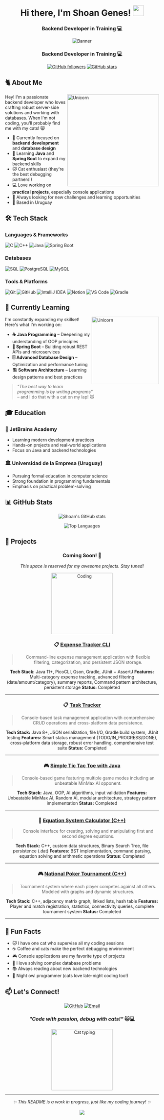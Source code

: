 <div align="center">

# Hi there, I'm Shoan Genes! <img src="https://media.giphy.com/media/hvRJCLFzcasrR4ia7z/giphy.gif" width="35">
### Backend Developer in Training 💻
![Banner](./banner.png)
### Backend Developer in Training 💻
[![GitHub followers](https://img.shields.io/github/followers/genesshoan?style=social)](https://github.com/genesshoan)
[![GitHub stars](https://img.shields.io/github/stars/genesshoan?style=social)](https://github.com/genesshoan)

</div>

## 🐈 About Me
<img align="right" width=300px alt="Unicorn" src="https://media0.giphy.com/media/v1.Y2lkPTc5MGI3NjExcXZqN2tucm1qYWYzaDhibXpnNnQ0dGhvZTcxMmt4Y3A0YWNydG13aiZlcD12MV9pbnRlcm5hbF9naWZfYnlfaWQmY3Q9cw/kLCUC3Ntg8V3Mq7QdK/giphy.gif" />

Hey! I'm a passionate backend developer who loves crafting robust server-side solutions and working with databases. When I'm not coding, you'll probably find me with my cats! 😸

- 🔭 Currently focused on **backend development** and **database design**  
- 🌱 Learning **Java** and **Spring Boot** to expand my backend skills  
- 🐱 Cat enthusiast (they're the best debugging partners!)  
- 💻 Love working on **practical projects**, especially console applications  
- 🎯 Always looking for new challenges and learning opportunities  
- 📍 Based in Uruguay  

## 🛠️ Tech Stack

### Languages & Frameworks
![C](https://img.shields.io/badge/C-00599C?style=for-the-badge&logo=c&logoColor=white)
![C++](https://img.shields.io/badge/C++-00599C?style=for-the-badge&logo=c%2b%2b&logoColor=white)
![Java](https://img.shields.io/badge/Java-ED8B00?style=for-the-badge&logo=openjdk&logoColor=white)
![Spring Boot](https://img.shields.io/badge/Spring_Boot-6DB33F?style=for-the-badge&logo=spring-boot&logoColor=white)

### Databases
![SQL](https://img.shields.io/badge/SQL-4479A1?style=for-the-badge&logo=mysql&logoColor=white)
![PostgreSQL](https://img.shields.io/badge/PostgreSQL-316192?style=for-the-badge&logo=postgresql&logoColor=white)
![MySQL](https://img.shields.io/badge/MySQL-4479A1?style=for-the-badge&logo=mysql&logoColor=white)

### Tools & Platforms
![Git](https://img.shields.io/badge/Git-F05032?style=for-the-badge&logo=git&logoColor=white)
![GitHub](https://img.shields.io/badge/GitHub-181717?style=for-the-badge&logo=github&logoColor=white)
![IntelliJ IDEA](https://img.shields.io/badge/IntelliJ_IDEA-000000?style=for-the-badge&logo=intellij-idea&logoColor=white)
![Notion](https://img.shields.io/badge/Notion-000000?style=for-the-badge&logo=notion&logoColor=white)
![VS Code](https://img.shields.io/badge/VS_Code-007ACC?style=for-the-badge&logo=visual%20studio%20code&logoColor=white)
![Gradle](https://img.shields.io/badge/Gradle-02303A?style=for-the-badge&logo=gradle&logoColor=white)

## 🌱 Currently Learning
<img align="right" width=220px alt="Unicorn" src="https://media2.giphy.com/media/v1.Y2lkPTc5MGI3NjExbTFqejlzZjVraHpqejV1dzEyeHJjcGxpNzB0eW9ma3F2NnhwcXkzMSZlcD12MV9pbnRlcm5hbF9naWZfYnlfaWQmY3Q9cw/IOaLEhOlGiuwDRqgul/giphy.gif" />

I'm constantly expanding my skillset! Here's what I'm working on:

- **☕ Java Programming** – Deepening my understanding of OOP principles  
- **🍃 Spring Boot** – Building robust REST APIs and microservices  
- **🗄️ Advanced Database Design** – Optimization and performance tuning  
- **🏗️ Software Architecture** – Learning design patterns and best practices  

> *"The best way to learn programming is by writing programs"*  
> – and I do that with a cat on my lap! 🐱  

## 🎓 Education

### 🚀 JetBrains Academy
- Learning modern development practices
- Hands-on projects and real-world applications
- Focus on Java and backend technologies

### 🏛️ Universidad de la Empresa (Uruguay)
- Pursuing formal education in computer science
- Strong foundation in programming fundamentals
- Emphasis on practical problem-solving

## 📊 GitHub Stats

<div align="center">
  
![Shoan's GitHub stats](https://github-readme-stats.vercel.app/api?username=genesshoan&show_icons=true&theme=tokyonight&hide_border=true&count_private=true)

![Top Languages](https://github-readme-stats.vercel.app/api/top-langs/?username=genesshoan&layout=compact&theme=tokyonight&hide_border=true)

</div>

## 🚀 Projects

<div align="center">

### Coming Soon! 🎯

*This space is reserved for my awesome projects. Stay tuned!*

<img src="https://media.giphy.com/media/VbnUQpnihPSIgIXuZv/giphy.gif" width="200" alt="Coding">

<!-- Template for future projects:
### 📋 [Project Name](link)
Brief description of the project
- **Tech Stack:** Language, Framework, Database
- **Features:** Key features
- **Status:** In Progress/Completed
-->
### 📋 [Expense Tracker CLI](https://github.com/genesshoan/expense-tracker)
> Command-line expense management application with flexible filtering, categorization, and persistent JSON storage.

**Tech Stack:** Java 11+, PicoCLI, Gson, Gradle, JUnit + AssertJ
**Features:** Multi-category expense tracking, advanced filtering (date/amount/category), summary reports, Command pattern architecture, persistent storage
**Status:** Completed

---

### 📋 [Task Tracker](https://github.com/genesshoan/task-tracker)
> Console-based task management application with comprehensive CRUD operations and cross-platform data persistence.

**Tech Stack:** Java 8+, JSON serialization, file I/O, Gradle build system, JUnit testing
**Features:** Smart status management (TODO/IN_PROGRESS/DONE), cross-platform data storage, robust error handling, comprehensive test suite
**Status:** Completed

---

### 🎮 [Simple Tic Tac Toe with Java](https://github.com/genesshoan/Simple-TicTacToe-with-Java)
> Console-based game featuring multiple game modes including an unbeatable MinMax AI opponent.

**Tech Stack:** Java, OOP, AI algorithms, input validation
**Features:** Unbeatable MinMax AI, Random AI, modular architecture, strategy pattern implementation
**Status:** Completed

---

### 🧮 [Equation System Calculator (C++)](https://github.com/genesshoan/SistemaCalculadora)
> Console interface for creating, solving and manipulating first and second degree equations.

**Tech Stack:** C++, custom data structures, Binary Search Tree, file persistence (.dat)
**Features:** BST implementation, command parsing, equation solving and arithmetic operations
**Status:** Completed

---

### 🎮 [National Poker Tournament (C++)](https://github.com/genesshoan/PokerTournament)
> Tournament system where each player competes against all others. Modeled with graphs and dynamic structures.

**Tech Stack:** C++, adjacency matrix graph, linked lists, hash table
**Features:** Player and match registration, statistics, connectivity queries, complete tournament system
**Status:** Completed

---

</div>

## 🐾 Fun Facts

- 🐱 I have one cat who supervise all my coding sessions
- ☕ Coffee and cats make the perfect debugging environment
- 🎮 Console applications are my favorite type of projects
- 🧩 I love solving complex database problems
- 📚 Always reading about new backend technologies
- 🌙 Night owl programmer (cats love late-night coding too!)

## 📫 Let's Connect!

<div align="center">

[![GitHub](https://img.shields.io/badge/GitHub-181717?style=for-the-badge&logo=github&logoColor=white)](https://github.com/genesshoan)
[![Email](https://img.shields.io/badge/Email-D14836?style=for-the-badge&logo=gmail&logoColor=white)](mailto:shoangenes42@gmail.com)

### *"Code with passion, debug with cats!"* 🐱💻

<img src="https://media.giphy.com/media/LmNwrBhejkK9EFP504/giphy.gif" width="200" alt="Cat typing">

</div>

---

<div align="center">
  <i>✨ This README is a work in progress, just like my coding journey! ✨</i>
  <br><br>
  <img src="https://komarev.com/ghpvc/?username=genesshoan&color=blueviolet&style=flat-square&label=Profile+Views">
</div>
